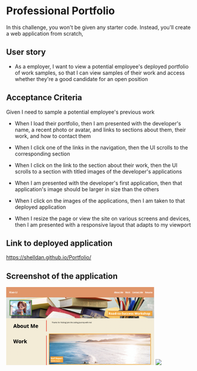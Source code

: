 # Professional Portfolio
In this challenge, you won't be given any starter code. Instead, you'll create a web application from scratch, 

## User story

* As a employer, I want to view a potential employee's deployed portfolio of work samples, so that I can view samples of their work and access whether they're a good candidate for an open position 

## Acceptance Criteria 

Given I need to sample a potential employee's previous work

* When I load their portfolio, then I am presented with the developer's name, a recent photo or avatar, and links to sections about them, their work, and how to contact them

* When I click one of the links in the navigation, then the UI scrolls to the corresponding section

* When I click on the link to the section about their work, then the UI scrolls to a section with titled images of the developer's applications

* When I am presented with the developer's first application, then that application's image should be larger in size than the others

* When I click on the images of the applications, then I am taken to that deployed application

* When I resize the page or view the site on various screens and devices, then I am presented with a responsive layout that adapts to my viewport

## Link to deployed application
https://shelldan.github.io/Portfolio/

## Screenshot of the application

<div>
    <img src="./assets/images/readme_top.png" width="400px"/> 
    <img src="./assets/images/readme_bottom.png>" width="400px"/>
</div>
